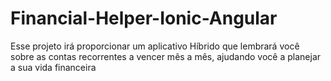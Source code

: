 # Financial-Helper-Ionic-Angular
Esse projeto irá proporcionar um aplicativo Híbrido que lembrará você sobre as contas recorrentes a vencer mês a mês, ajudando você a planejar a sua vida financeira
